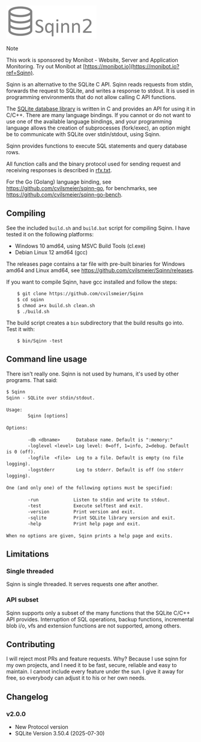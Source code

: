 
![Sqinn](logo.png "Sqinn")


> [!NOTE]
> This work is sponsored by Monibot - Website, Server and Application Monitoring.
> Try out Monibot at [https://monibot.io](https://monibot.io?ref=Sqinn).


Sqinn is an alternative to the SQLite C API. Sqinn reads requests from stdin,
forwards the request to SQLite, and writes a response to stdout. It is used in
programming environments that do not allow calling C API functions.

The [SQLite database library](https://www.sqlite.org) is written in C and
provides an API for using it in C/C++. There are many language bindings. If you
cannot or do not want to use one of the available language bindings, and your
programming language allows the creation of subprocesses (fork/exec), an option
might be to communicate with SQLite over stdin/stdout, using Sqinn.

Sqinn provides functions to execute SQL statements and query database rows.

All function calls and the binary protocol used for sending request and
receiving responses is described in [rfx.txt](rfx.txt).

For the Go (Golang) language binding, see <https://github.com/cvilsmeier/sqinn-go>,
for benchmarks, see <https://github.com/cvilsmeier/sqinn-go-bench>.


Compiling
-------------------------------------------------------------------------------

See the included `build.sh` and `build.bat` script for compiling Sqinn. 
I have tested it on the following platforms:

- Windows 10 amd64, using MSVC Build Tools (cl.exe)
- Debian Linux 12 amd64 (gcc)

The releases page contains a tar file with pre-built binaries for Windows amd64
and Linux amd64, see <https://github.com/cvilsmeier/Sqinn/releases>.

If you want to compile Sqinn, have gcc installed and follow the steps:

        $ git clone https://github.com/cvilsmeier/Sqinn
        $ cd sqinn
        $ chmod a+x build.sh clean.sh
        $ ./build.sh

The build script creates a `bin` subdirectory that the build results go into.
Test it with:

        $ bin/Sqinn -test


Command line usage
-------------------------------------------------------------------------------

There isn't really one. Sqinn is not used by humans, it's used by other
programs. That said:

    $ Sqinn
    Sqinn - SQLite over stdin/stdout.
    
    Usage:
            Sqinn [options]
    
    Options:
    
            -db <dbname>      Database name. Default is ":memory:"
            -loglevel <level> Log level: 0=off, 1=info, 2=debug. Default is 0 (off).
            -logfile  <file>  Log to a file. Default is empty (no file logging).
            -logstderr        Log to stderr. Default is off (no stderr logging).
    
    One (and only one) of the following options must be specified:
    
            -run             Listen to stdin and write to stdout.
            -test            Execute selftest and exit.
            -version         Print version and exit.
            -sqlite          Print SQLite library version and exit.
            -help            Print help page and exit.
    
    When no options are given, Sqinn prints a help page and exits.



Limitations
-------------------------------------------------------------------------------

### Single threaded

Sqinn is single threaded. It serves requests one after another.


### API subset

Sqinn supports only a subset of the many functions that the SQLite C/C++ API
provides. Interruption of SQL operations, backup functions, incremental blob i/o,
vfs and extension functions are not supported, among others.


Contributing
-------------------------------------------------------------------------------

I will reject most PRs and feature requests. Why? Because I use sqinn for my
own projects, and I need it to be fast, secure, reliable and easy to maintain.
I cannot include every feature under the sun.
I give it away for free, so everybody can adjust it to his or her own needs.


Changelog
-------------------------------------------------------------------------------

### v2.0.0

- New Protocol version
- SQLite Version 3.50.4 (2025-07-30)

